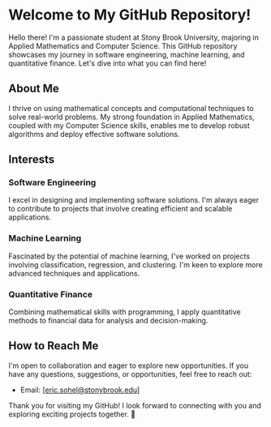 # Welcome to My GitHub Repository!

Hello there! I'm a passionate student at Stony Brook University, majoring in Applied Mathematics and Computer Science. This GitHub repository showcases my journey in software engineering, machine learning, and quantitative finance. Let's dive into what you can find here!

## About Me

I thrive on using mathematical concepts and computational techniques to solve real-world problems. My strong foundation in Applied Mathematics, coupled with my Computer Science skills, enables me to develop robust algorithms and deploy effective software solutions.

## Interests

### Software Engineering
I excel in designing and implementing software solutions. I'm always eager to contribute to projects that involve creating efficient and scalable applications.

### Machine Learning
Fascinated by the potential of machine learning, I've worked on projects involving classification, regression, and clustering. I'm keen to explore more advanced techniques and applications.

### Quantitative Finance
Combining mathematical skills with programming, I apply quantitative methods to financial data for analysis and decision-making.

## How to Reach Me

I'm open to collaboration and eager to explore new opportunities. If you have any questions, suggestions, or opportunities, feel free to reach out:

- Email: [eric.sohel@stonybrook.edu]

Thank you for visiting my GitHub! I look forward to connecting with you and exploring exciting projects together. 🚀
